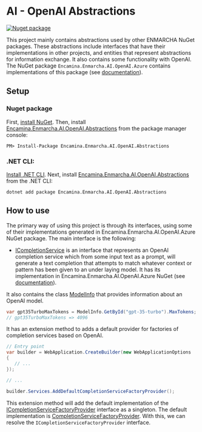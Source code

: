 ﻿# AI - OpenAI Abstractions

[![Nuget package](https://img.shields.io/nuget/v/Encamina.Enmarcha.AI.OpenAI.Abstractions)](https://www.nuget.org/packages/Encamina.Enmarcha.AI.OpenAI.Abstractions)

This project mainly contains abstractions used by other ENMARCHA NuGet packages. These abstractions include interfaces that have their implementations in other projects, and entities that represent abstractions for information exchange. It also contains some functionality with OpenAI. The NuGet package `Encamina.Enmarcha.AI.OpenAI.Azure` contains implementations of this package (see [documentation](../Encamina.Enmarcha.AI.OpenAI.Azure/README.md)).

## Setup

### Nuget package

First, [install NuGet](http://docs.nuget.org/docs/start-here/installing-nuget). Then, install [Encamina.Enmarcha.AI.OpenAI.Abstractions](https://www.nuget.org/packages/Encamina.Enmarcha.AI.OpenAI.Abstractions) from the package manager console:

    PM> Install-Package Encamina.Enmarcha.AI.OpenAI.Abstractions

### .NET CLI:

[Install .NET CLI](https://learn.microsoft.com/en-us/dotnet/core/tools/). Next, install [Encamina.Enmarcha.AI.OpenAI.Abstractions](https://www.nuget.org/packages/Encamina.Enmarcha.AI.OpenAI.Abstractions) from the .NET CLI:

    dotnet add package Encamina.Enmarcha.AI.OpenAI.Abstractions

## How to use

The primary way of using this project is through its interfaces, using some of their implementations generated in Encamina.Enmarcha.AI.OpenAI.Azure NuGet package. The main interface is the following:
- [ICompletionService](./ICompletionService.cs) is an interface that represents an OpenAI completion service which from some input text as a prompt, will generate a text completion that attempts to match whatever context or pattern has been given to an under laying model. It has its implementation in Encamina.Enmarcha.AI.OpenAI.Azure NuGet (see [documentation](../Encamina.Enmarcha.AI.OpenAI.Azure/README.md)).

It also contains the class [ModelInfo](./ModelInfo.cs) that provides information about an OpenAI model.

```csharp
var gpt35TurboMaxTokens = ModelInfo.GetById("gpt-35-turbo").MaxTokens;
// gpt35TurboMaxTokens => 4096
```

It has an extension method to adds a default provider for factories of completion services based on OpenAI.

```csharp
// Entry point
var builder = WebApplication.CreateBuilder(new WebApplicationOptions
{
   // ...
});

// ...

builder.Services.AddDefaultCompletionServiceFactoryProvider();
```
This extension method will add the default implementation of the [ICompletionServiceFactoryProvider](./ICompletionServiceFactoryProvider.cs) interface as a singleton. The default implementation is [CompletionServiceFactoryProvider](./Internals/CompletionServiceFactoryProvider.cs). With this, we can resolve the `ICompletionServiceFactoryProvider` interface.